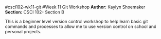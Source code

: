 #csci102-wk11-git
#Week 11 Git Workshop
**Author:** Kayiyn Shoemaker
**Section:** CSCI 102- Section B

This is a beginner level version control workshop to help learn basic git commands and processes to allow me to use version control on school and personal projects.

